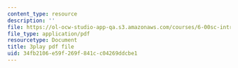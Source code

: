 ```yaml
---
content_type: resource
description: ''
file: https://ol-ocw-studio-app-qa.s3.amazonaws.com/courses/6-00sc-introduction-to-computer-science-and-programming-spring-2011/34fb2106e59f269f841cc04269ddcbe1_88fqFjfxgwI.pdf
file_type: application/pdf
resourcetype: Document
title: 3play pdf file
uid: 34fb2106-e59f-269f-841c-c04269ddcbe1
---
```

